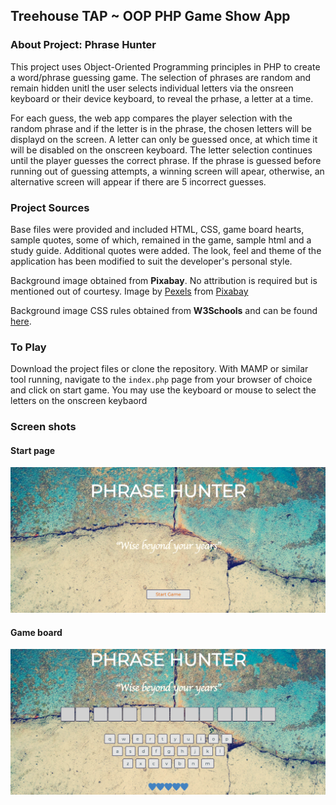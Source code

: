 ## Treehouse TAP ~ OOP PHP Game Show App


### About Project: Phrase Hunter
This project uses Object-Oriented Programming principles in PHP to create a word/phrase guessing game. The selection of phrases are random and remain hidden unitl the user selects individual letters via the onsreen keyboard or their device keyboard, to reveal the prhase, a letter at a time.

For each guess, the web app compares the player selection with the random phrase and if the letter is in the phrase, the chosen letters will be displayd on the screen. A letter can only be guessed once, at which time it will be disabled on the onscreen keyboard. The letter selection continues until the player guesses the correct phrase. If the phrase is guessed before running out of guessing attempts, a  winning screen will apear, otherwise, an alternative screen will appear if there are 5 incorrect guesses. 



### Project Sources
Base files were provided and included HTML, CSS, game board hearts, sample quotes, some of which, remained in the game, sample html and a study guide. Additional quotes were added. The look, feel and theme of the application has been modified to suit the developer's personal style.

Background image obtained from **Pixabay**. No attribution is required but is mentioned out of courtesy.
 Image by [Pexels](https://pixabay.com/users/Pexels-2286921/?utm_source=link-attribution&amp;utm_medium=referral&amp;utm_campaign=image&amp;utm_content=1850417) 
 from [Pixabay](https://pixabay.com/?utm_source=link-attribution&amp;utm_medium=referral&amp;utm_campaign=image&amp;utm_content=1850417)

Background image CSS rules obtained from **W3Schools** and can be found [here](https://www.w3schools.com/howto/howto_css_full_page.asp).

### To Play
Download the project files or clone the repository. With MAMP or similar tool running, navigate to the `index.php` page from your browser of choice and click on start game. You may use the keyboard or mouse to select the letters on the onscreen keybaord 

### Screen shots

#### Start page
![start page](images/start_page.png)

#### Game board
![game board](images/game_board.png)